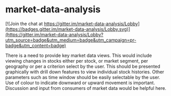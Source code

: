 # market-data-analysis

[![Join the chat at https://gitter.im/market-data-analysis/Lobby](https://badges.gitter.im/market-data-analysis/Lobby.svg)](https://gitter.im/market-data-analysis/Lobby?utm_source=badge&utm_medium=badge&utm_campaign=pr-badge&utm_content=badge)

There is a need to provide key market data views. This would include viewing changes in stocks either per stock, or market segment, per geography or per a criterion select by the user. This should be presented graphically with drill down features to view individual stock histories. Other parameters such as time window should be easily selectable by the user. Use of colour to indicate downward or upward movement is important. Discussion and input from consumers of market data would be helpful here.
